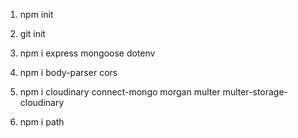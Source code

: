 1. npm init
2. git init
3. npm i express mongoose dotenv
4. npm i body-parser cors

5. npm i cloudinary connect-mongo morgan multer multer-storage-cloudinary
6. npm i path
